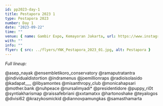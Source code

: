 ```yaml
---
id: pp2023-day-1
title: Pestapora 2023 1
type: Pestapora 2023
number: Day 1
date: "2023-09-22"
time: ""
venue: { name: Gambir Expo, Kemayoran Jakarta, url: https://www.instagram.com/pestapora }
with: ""
info: ""
flyer: { src: ../flyers/YNK_Pestapora_2023_01.jpg, alt: Pestapora }
---
```


_Full lineup:_

@asep_nayak
@ensembletikoro_conservatory @ramaputratantra
@individualdistortion
@indramenus @joemillionraps
@radioisolasido
@kadapat\_\_\_
@libyamontes
@misanthropy_club
@monicahapsari
@mother.bank
@nuhpeace
@nursalimyadi\*
@presidentidore
@puppy_ri0t
@syntiakharismap
@raissafebriani
@xxtamatxx
@hartonoshake
@teyalogos
@divisi62 @krazykosmickid
@diannovpamungkas
@samasthamarta
